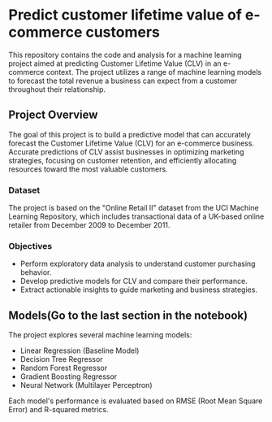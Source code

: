 # Predict customer lifetime value of e-commerce customers

This repository contains the code and analysis for a machine learning project aimed at predicting Customer Lifetime Value (CLV) in an e-commerce context. The project utilizes a range of machine learning models to forecast the total revenue a business can expect from a customer throughout their relationship.

## Project Overview

The goal of this project is to build a predictive model that can accurately forecast the Customer Lifetime Value (CLV) for an e-commerce business. Accurate predictions of CLV assist businesses in optimizing marketing strategies, focusing on customer retention, and efficiently allocating resources toward the most valuable customers.

### Dataset

The project is based on the "Online Retail II" dataset from the UCI Machine Learning Repository, which includes transactional data of a UK-based online retailer from December 2009 to December 2011.

### Objectives

- Perform exploratory data analysis to understand customer purchasing behavior.
- Develop predictive models for CLV and compare their performance.
- Extract actionable insights to guide marketing and business strategies.

## Models(Go to the last section in the notebook)

The project explores several machine learning models:

- Linear Regression (Baseline Model)
- Decision Tree Regressor
- Random Forest Regressor
- Gradient Boosting Regressor
- Neural Network (Multilayer Perceptron)

Each model's performance is evaluated based on RMSE (Root Mean Square Error) and R-squared metrics.

